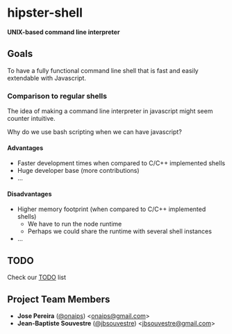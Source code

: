 # hipster-shell
**UNIX-based command line interpreter**

## Goals
To have a fully functional command line shell that is fast and easily extendable with Javascript.

### Comparison to regular shells
The idea of making a command line interpreter in javascript might seem counter intuitive.

Why do we use bash scripting when we can have javascript?

#### Advantages
* Faster development times when compared to C/C++ implemented shells
* Huge developer base (more contributions)
* ...

#### Disadvantages
* Higher memory footprint (when compared to C/C++ implemented shells)
	* We have to run the node runtime
	* Perhaps we could share the runtime with several shell instances
* ...

## TODO
Check our [TODO](TODO.md) list

## Project Team Members

* **Jose Pereira** ([@onaips](https://github.com/oNaiPs)) &lt;onaips@gmail.com&gt;
* **Jean-Baptiste Souvestre** ([@jbsouvestre](https://github.com/jbsouvestre)) &lt;jbsouvestre@gmail.com&gt;
